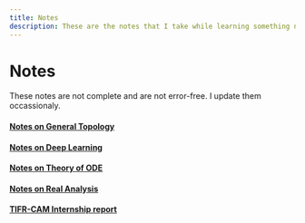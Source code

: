 ```yaml
---
title: Notes
description: These are the notes that I take while learning something new and wanted to share them in public.
---
```

# Notes
These notes are not complete and are not error-free. I update them occassionaly.

#### [Notes on General Topology](https://github.com/Devansh1106/sem6/tree/main/gen_topology)

#### [Notes on Deep Learning](https://github.com/Devansh1106/sem6/blob/main/dl_notes)

#### [Notes on Theory of ODE](https://github.com/Devansh1106/sem6/tree/main/theory_of_ode)

#### [Notes on Real Analysis](https://github.com/Devansh1106/sem5/tree/master/real_analysis)

#### [TIFR-CAM Internship report](https://github.com/Devansh1106/internship_tifr_cam2024)

<!-- |       MPI Remote Memory Access                                    |    Julia Basics                   |
| ----------------------------------------------------------------- | --------------------------------- |
    [Flux Reconstruction](Flux Reconstruction.md)                   |  [Julia basics](julia_basics.md)  |
    [Accumulate operation](Accumulate operation.md)                 |   |
    [Get operations](Get operation.md)                              |
    [Put operations](Put operation.md)                              |
    [Important Terms](Important terms.md)                           |
    [Memory Models](Memory Models.md)                               |
    [Memory Window](Memory Window.md)                               |
    [MPI_Win_fence](MPI_Win_fence.md)                               |
    [Read-Modify-Write operations](Read-Modify-Write operations.md) |
    [Target synchronization](Target synchronization.md)             |
    [Types of Locks](Types of Locks.md)                             |
    [Undefined behaviour in RMA](Undefined behaviour in RMA.md)     |
    [Window creation](Window creation.md)                           |
 -->
